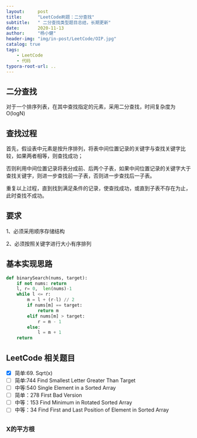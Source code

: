 ```yaml
---
layout:     post
title:      "LeetCode刷题：二分查找"
subtitle:   " 二分查找类型题目总结，长期更新"
date:       2020-11-13 
author:     "杨小健"
header-img: "img/in-post/LeetCode/OIP.jpg"
catalog: true
tags:
    - LeetCode
    - 代码
typora-root-url: ..
---
```


## 二分查找

 对于一个排序列表，在其中查找指定的元素，采用二分查找，时间复杂度为O(logN)



## 查找过程

​       首先，假设表中元素是按升序排列，将表中间位置记录的关键字与查找关键字比较，如果两者相等，则查找成功；

​     否则利用中间位置记录将表分成前、后两个子表，如果中间位置记录的关键字大于查找关键字，则进一步查找前一子表，否则进一步查找后一子表。

​     重复以上过程，直到找到满足条件的记录，使查找成功，或直到子表不存在为止，此时查找不成功。

## 要求

 1、必须采用顺序存储结构

2、必须按照关键字进行大小有序排列



## 基本实现思路

```py
def binarySearch(nums, target):
    if not nums: return 
    l, r= 0,  len(nums)-1
    while l <= r:
        m = l + (r-l) // 2
        if nums[m] == target:
            return m
        elif nums[m] > target:
            r = m - 1
        else:
            l = m + 1
    return 
```



## LeetCode 相关题目

- [x] 简单:69. Sqrt(x) 
- [ ] 简单:744 Find Smallest Letter Greater Than Target
- [ ] 中等:540 Single Element in a Sorted Array
- [ ] 简单：278 First Bad Version
- [ ] 中等：153 Find Minimum in Rotated Sorted Array
- [ ] 中等：34 Find First and Last Position of Element in Sorted Array

## 





### X的平方根